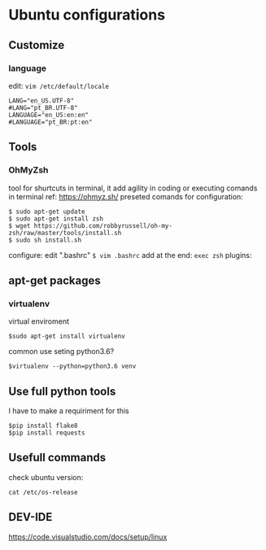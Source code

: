 # Ubuntu configurations

## Customize

### language
edit: `vim /etc/default/locale`

```
LANG="en_US.UTF-8"
#LANG="pt_BR.UTF-8"
LANGUAGE="en_US:en:en"
#LANGUAGE="pt_BR:pt:en"
```

## Tools

### OhMyZsh
tool for shurtcuts in terminal, it add agility in coding or executing comands in terminal
ref: https://ohmyz.sh/
preseted comands for configuration:
```
$ sudo apt-get update
$ sudo apt-get install zsh
$ wget https://github.com/robbyrussell/oh-my-zsh/raw/master/tools/install.sh
$ sudo sh install.sh
```
configure:
edit ".bashrc"
`
$ vim .bashrc
`
add at the end:
`
exec zsh
`
plugins:

## apt-get packages

### virtualenv
virtual enviroment 
```
$sudo apt-get install virtualenv
```
common use seting python3.6?
```
$virtualenv --python=python3.6 venv
```
## Use full python tools

I have to make a requiriment for this
```
$pip install flake8
$pip install requests
```

## Usefull commands 

check ubuntu version:
```
cat /etc/os-release
```
## DEV-IDE

https://code.visualstudio.com/docs/setup/linux
